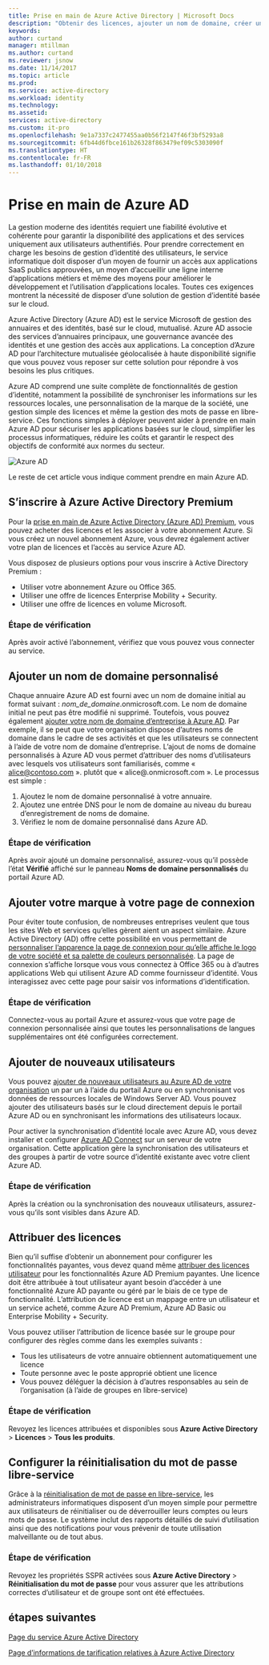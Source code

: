 ```yaml
---
title: Prise en main de Azure Active Directory | Microsoft Docs
description: "Obtenir des licences, ajouter un nom de domaine, créer une page de connexion personnalisée et ajouter la réinitialisation du mot de passe libre-service dans Azure Active Directory"
keywords: 
author: curtand
manager: mtillman
ms.author: curtand
ms.reviewer: jsnow
ms.date: 11/14/2017
ms.topic: article
ms.prod: 
ms.service: active-directory
ms.workload: identity
ms.technology: 
ms.assetid: 
services: active-directory
ms.custom: it-pro
ms.openlocfilehash: 9e1a7337c2477455aa0b56f2147f46f3bf5293a8
ms.sourcegitcommit: 6fb44d6fbce161b26328f863479ef09c5303090f
ms.translationtype: HT
ms.contentlocale: fr-FR
ms.lasthandoff: 01/10/2018
---
```

# <a name="get-started-with-azure-ad"></a>Prise en main de Azure AD
La gestion moderne des identités requiert une fiabilité évolutive et cohérente pour garantir la disponibilité des applications et des services uniquement aux utilisateurs authentifiés. Pour prendre correctement en charge les besoins de gestion d’identité des utilisateurs, le service informatique doit disposer d’un moyen de fournir un accès aux applications SaaS publics approuvées, un moyen d’accueillir une ligne interne d’applications métiers et même des moyens pour améliorer le développement et l’utilisation d’applications locales. Toutes ces exigences montrent la nécessité de disposer d’une solution de gestion d’identité basée sur le cloud.      

Azure Active Directory (Azure AD) est le service Microsoft de gestion des annuaires et des identités, basé sur le cloud, mutualisé. Azure AD associe des services d’annuaires principaux, une gouvernance avancée des identités et une gestion des accès aux applications. La conception d’Azure AD pour l’architecture mutualisée géolocalisée à haute disponibilité signifie que vous pouvez vous reposer sur cette solution pour répondre à vos besoins les plus critiques.

Azure AD comprend une suite complète de fonctionnalités de gestion d’identité, notamment la possibilité de synchroniser les informations sur les ressources locales, une personnalisation de la marque de la société, une gestion simple des licences et même la gestion des mots de passe en libre-service. Ces fonctions simples à déployer peuvent aider à prendre en main Azure AD pour sécuriser les applications basées sur le cloud, simplifier les processus informatiques, réduire les coûts et garantir le respect des objectifs de conformité aux normes du secteur.

![Azure AD ](./media/get-started-azure-ad/Azure_Active_Directory.png)

Le reste de cet article vous indique comment prendre en main Azure AD. 

## <a name="sign-up-for-azure-active-directory-premium"></a>S’inscrire à Azure Active Directory Premium
Pour la [prise en main de Azure Active Directory (Azure AD) Premium](active-directory-get-started-premium.md), vous pouvez acheter des licences et les associer à votre abonnement Azure. Si vous créez un nouvel abonnement Azure, vous devrez également activer votre plan de licences et l’accès au service Azure AD. 

Vous disposez de plusieurs options pour vous inscrire à Active Directory Premium : 

- Utiliser votre abonnement Azure ou Office 365.
- Utiliser une offre de licences Enterprise Mobility + Security.
- Utiliser une offre de licences en volume Microsoft.

### <a name="verification-step"></a>Étape de vérification
Après avoir activé l’abonnement, vérifiez que vous pouvez vous connecter au service.

## <a name="add-a-custom-domain-name"></a>Ajouter un nom de domaine personnalisé
Chaque annuaire Azure AD est fourni avec un nom de domaine initial au format suivant : *nom_de_domaine*.onmicrosoft.com. Le nom de domaine initial ne peut pas être modifié ni supprimé. Toutefois, vous pouvez également [ajouter votre nom de domaine d’entreprise à Azure AD](add-custom-domain.md). Par exemple, il se peut que votre organisation dispose d’autres noms de domaine dans le cadre de ses activités et que les utilisateurs se connectent à l’aide de votre nom de domaine d’entreprise. L’ajout de noms de domaine personnalisés à Azure AD vous permet d’attribuer des noms d’utilisateurs avec lesquels vos utilisateurs sont familiarisés, comme « alice@contoso.com ». plutôt que « alice@.onmicrosoft.com ». Le processus est simple :

1. Ajoutez le nom de domaine personnalisé à votre annuaire.
2. Ajoutez une entrée DNS pour le nom de domaine au niveau du bureau d’enregistrement de noms de domaine.
3. Vérifiez le nom de domaine personnalisé dans Azure AD.

### <a name="verification-step"></a>Étape de vérification
Après avoir ajouté un domaine personnalisé, assurez-vous qu’il possède l’état **Vérifié** affiché sur le panneau **Noms de domaine personnalisés** du portail Azure AD.

## <a name="add-company-branding-to-your-sign-in-page"></a>Ajouter votre marque à votre page de connexion 
Pour éviter toute confusion, de nombreuses entreprises veulent que tous les sites Web et services qu’elles gèrent aient un aspect similaire. Azure Active Directory (AD) offre cette possibilité en vous permettant de [personnaliser l’apparence la page de connexion pour qu’elle affiche le logo de votre société et sa palette de couleurs personnalisée](customize-branding.md). La page de connexion s’affiche lorsque vous vous connectez à Office 365 ou à d’autres applications Web qui utilisent Azure AD comme fournisseur d’identité. Vous interagissez avec cette page pour saisir vos informations d’identification.

### <a name="verification-step"></a>Étape de vérification
Connectez-vous au portail Azure et assurez-vous que votre page de connexion personnalisée ainsi que toutes les personnalisations de langues supplémentaires ont été configurées correctement. 

## <a name="add-new-users"></a>Ajouter de nouveaux utilisateurs
Vous pouvez [ajouter de nouveaux utilisateurs au Azure AD de votre organisation](add-users-azure-active-directory.md) un par un à l’aide du portail Azure ou en synchronisant vos données de ressources locales de Windows Server AD. Vous pouvez ajouter des utilisateurs basés sur le cloud directement depuis le portail Azure AD ou en synchronisant les informations des utilisateurs locaux.

Pour activer la synchronisation d’identité locale avec Azure AD, vous devez installer et configurer [Azure AD Connect](https://docs.microsoft.com/azure/active-directory/connect/active-directory-aadconnect) sur un serveur de votre organisation. Cette application gère la synchronisation des utilisateurs et des groupes à partir de votre source d’identité existante avec votre client Azure AD.

### <a name="verification-step"></a>Étape de vérification
Après la création ou la synchronisation des nouveaux utilisateurs, assurez-vous qu’ils sont visibles dans Azure AD.

## <a name="assign-licenses"></a>Attribuer des licences
Bien qu’il suffise d’obtenir un abonnement pour configurer les fonctionnalités payantes, vous devez quand même [attribuer des licences utilisateur](license-users-groups.md) pour les fonctionnalités Azure AD Premium payantes. Une licence doit être attribuée à tout utilisateur ayant besoin d’accéder à une fonctionnalité Azure AD payante ou géré par le biais de ce type de fonctionnalité. L’attribution de licence est un mappage entre un utilisateur et un service acheté, comme Azure AD Premium, Azure AD Basic ou Enterprise Mobility + Security.

Vous pouvez utiliser l’attribution de licence basée sur le groupe pour configurer des règles comme dans les exemples suivants :

- Tous les utilisateurs de votre annuaire obtiennent automatiquement une licence
- Toute personne avec le poste approprié obtient une licence
- Vous pouvez déléguer la décision à d’autres responsables au sein de l’organisation (à l’aide de groupes en libre-service)

### <a name="verification-step"></a>Étape de vérification
Revoyez les licences attribuées et disponibles sous **Azure Active Directory** > **Licences** > **Tous les produits**.

## <a name="configure-self-service-password-reset"></a>Configurer la réinitialisation du mot de passe libre-service
Grâce à la [réinitialisation de mot de passe en libre-service](active-directory-passwords-getting-started.md), les administrateurs informatiques disposent d’un moyen simple pour permettre aux utilisateurs de réinitialiser ou de déverrouiller leurs comptes ou leurs mots de passe. Le système inclut des rapports détaillés de suivi d’utilisation ainsi que des notifications pour vous prévenir de toute utilisation malveillante ou de tout abus.

### <a name="verification-step"></a>Étape de vérification
Revoyez les propriétés SSPR activées sous **Azure Active Directory** > **Réinitialisation du mot de passe** pour vous assurer que les attributions correctes d’utilisateur et de groupe sont ont été effectuées. 


## <a name="next-steps"></a>étapes suivantes
[Page du service Azure Active Directory](https://azure.microsoft.com/services/active-directory/)

[Page d’informations de tarification relatives à Azure Active Directory](https://azure.microsoft.com/pricing/details/active-directory/)